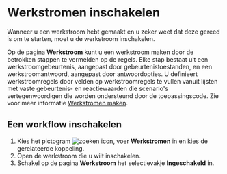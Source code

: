 # Werkstromen inschakelen

Wanneer u een werkstroom hebt gemaakt en u zeker weet dat deze gereed is om te starten, moet u de werkstroom inschakelen.  

Op de pagina **Werkstroom** kunt u een werkstroom maken door de betrokken stappen te vermelden op de regels. Elke stap bestaat uit een werkstroomgebeurtenis, aangepast door gebeurtenistoestanden, en een werkstroomantwoord, aangepast door antwoordopties. U definieert werkstroomregels door velden op werkstroomregels te vullen vanuit lijsten met vaste gebeurtenis- en reactiewaarden die scenario's vertegenwoordigen die worden ondersteund door de toepassingscode. Zie voor meer informatie [Werkstromen maken](../Werkstromen-instellen/Werkstromen-maken/).  

## Een workflow inschakelen

1. Kies het pictogram ![zoeken icon](/assets/images/zoeken.png "zoeken icon"), voer **Werkstromen** in en kies de gerelateerde koppeling.  
2. Open de werkstroom die u wilt inschakelen.  
3. Schakel op de pagina **Werkstroom** het selectievakje **Ingeschakeld** in.  
